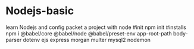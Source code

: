 # Nodejs-basic
learn Nodejs and config packet a project with node
#init 
npm init
#installs
npm i @babel/core @babel/node @babel/preset-env app-root-path body-parser dotenv ejs express morgan multer mysql2 nodemon
